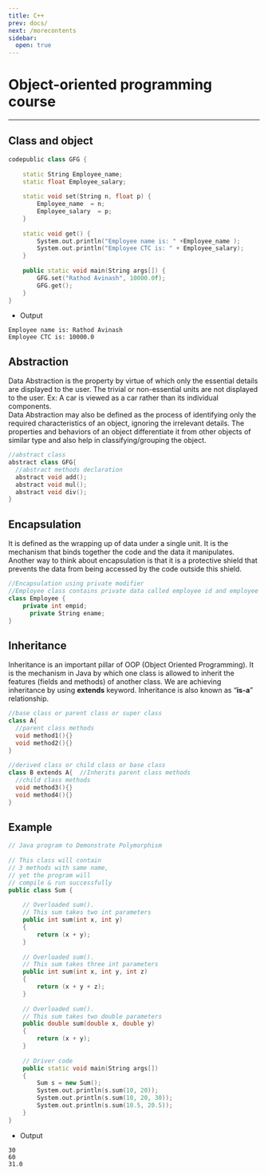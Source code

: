 ```yaml
---
title: C++
prev: docs/
next: /morecontents
sidebar:
  open: true
---
```

# Object-oriented programming course


---
## Class and object
```c++
codepublic class GFG { 
      
    static String Employee_name; 
    static float Employee_salary; 
  
    static void set(String n, float p) { 
        Employee_name  = n; 
        Employee_salary  = p; 
    } 
  
    static void get() { 
        System.out.println("Employee name is: " +Employee_name ); 
        System.out.println("Employee CTC is: " + Employee_salary); 
    } 
  
    public static void main(String args[]) { 
        GFG.set("Rathod Avinash", 10000.0f); 
        GFG.get(); 
    } 
} 
```

- Output
```
Employee name is: Rathod Avinash
Employee CTC is: 10000.0
```
## Abstraction
Data Abstraction is the property by virtue of which only the essential details are displayed to the user. The trivial or non-essential units are not displayed to the user. Ex: A car is viewed as a car rather than its individual components.  
Data Abstraction may also be defined as the process of identifying only the required characteristics of an object, ignoring the irrelevant details. The properties and behaviors of an object differentiate it from other objects of similar type and also help in classifying/grouping the object.

```c++
//abstract class 
abstract class GFG{ 
  //abstract methods declaration 
  abstract void add(); 
  abstract void mul(); 
  abstract void div(); 
} 
```
## Encapsulation
It is defined as the wrapping up of data under a single unit. It is the mechanism that binds together the code and the data it manipulates. Another way to think about encapsulation is that it is a protective shield that prevents the data from being accessed by the code outside this shield.

```c++
//Encapsulation using private modifier  
//Employee class contains private data called employee id and employee name 
class Employee { 
    private int empid; 
      private String ename; 
} 
```

## Inheritance
Inheritance is an important pillar of OOP (Object Oriented Programming). It is the mechanism in Java by which one class is allowed to inherit the features (fields and methods) of another class. We are achieving inheritance by using ****extends**** keyword. Inheritance is also known as “****is-a****” relationship.

```c++
//base class or parent class or super class 
class A{ 
  //parent class methods 
  void method1(){} 
  void method2(){} 
} 
  
//derived class or child class or base class 
class B extends A{  //Inherits parent class methods 
  //child class methods 
  void method3(){} 
  void method4(){} 
}
```

## Example
```c++
// Java program to Demonstrate Polymorphism 
  
// This class will contain 
// 3 methods with same name, 
// yet the program will 
// compile & run successfully 
public class Sum { 
  
    // Overloaded sum(). 
    // This sum takes two int parameters 
    public int sum(int x, int y) 
    { 
        return (x + y); 
    } 
  
    // Overloaded sum(). 
    // This sum takes three int parameters 
    public int sum(int x, int y, int z) 
    { 
        return (x + y + z); 
    } 
  
    // Overloaded sum(). 
    // This sum takes two double parameters 
    public double sum(double x, double y) 
    { 
        return (x + y); 
    } 
  
    // Driver code 
    public static void main(String args[]) 
    { 
        Sum s = new Sum(); 
        System.out.println(s.sum(10, 20)); 
        System.out.println(s.sum(10, 20, 30)); 
        System.out.println(s.sum(10.5, 20.5)); 
    } 
} 
```
- Output
```
30
60
31.0
```
